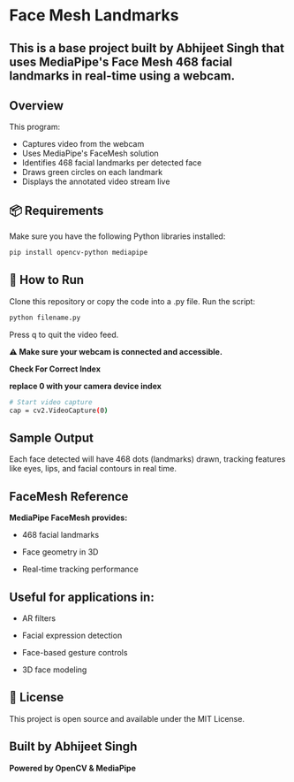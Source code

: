 # Face Mesh Landmarks

This is a base project built by **Abhijeet Singh** that uses MediaPipe's Face Mesh **468 facial landmarks** in real-time using a webcam.
---
## Overview

This program:
- Captures video from the webcam
- Uses MediaPipe's FaceMesh solution
- Identifies 468 facial landmarks per detected face
- Draws green circles on each landmark
- Displays the annotated video stream live

## 📦 Requirements

Make sure you have the following Python libraries installed:

```bash
pip install opencv-python mediapipe
```

## 🚀 How to Run

Clone this repository or copy the code into a .py file.
Run the script:
```bash
python filename.py
```
Press q to quit the video feed.

**⚠️ Make sure your webcam is connected and accessible.**

**Check For Correct Index**

**replace 0 with your camera device index**
```bash
# Start video capture
cap = cv2.VideoCapture(0)
```
## Sample Output
Each face detected will have 468 dots (landmarks) drawn, tracking features like eyes, lips, and facial contours in real time.


## FaceMesh Reference
**MediaPipe FaceMesh provides:**

- 468 facial landmarks

- Face geometry in 3D

- Real-time tracking performance

## Useful for applications in:

- AR filters

- Facial expression detection

- Face-based gesture controls

- 3D face modeling

## 📄 License
This project is open source and available under the MIT License.

## Built by Abhijeet Singh
**Powered by OpenCV & MediaPipe**
